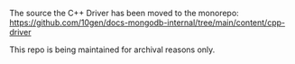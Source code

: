 The source the C++ Driver has been moved to the monorepo:
https://github.com/10gen/docs-mongodb-internal/tree/main/content/cpp-driver

This repo is being maintained for archival reasons only.